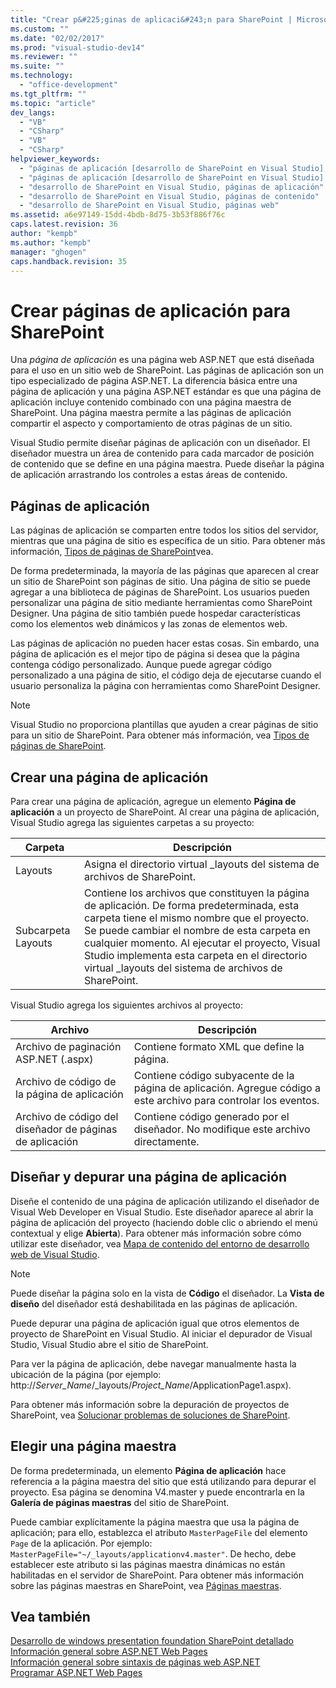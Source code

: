 ```yaml
---
title: "Crear p&#225;ginas de aplicaci&#243;n para SharePoint | Microsoft Docs"
ms.custom: ""
ms.date: "02/02/2017"
ms.prod: "visual-studio-dev14"
ms.reviewer: ""
ms.suite: ""
ms.technology: 
  - "office-development"
ms.tgt_pltfrm: ""
ms.topic: "article"
dev_langs: 
  - "VB"
  - "CSharp"
  - "VB"
  - "CSharp"
helpviewer_keywords: 
  - "páginas de aplicación [desarrollo de SharePoint en Visual Studio], crear"
  - "páginas de aplicación [desarrollo de SharePoint en Visual Studio], desarrollar"
  - "desarrollo de SharePoint en Visual Studio, páginas de aplicación"
  - "desarrollo de SharePoint en Visual Studio, páginas de contenido"
  - "desarrollo de SharePoint en Visual Studio, páginas web"
ms.assetid: a6e97149-15dd-4bdb-8d75-3b53f886f76c
caps.latest.revision: 36
author: "kempb"
ms.author: "kempb"
manager: "ghogen"
caps.handback.revision: 35
---
```

# Crear p&#225;ginas de aplicaci&#243;n para SharePoint
  Una *página de aplicación* es una página web ASP.NET que está diseñada para el uso en un sitio web de SharePoint.  Las páginas de aplicación son un tipo especializado de página ASP.NET.  La diferencia básica entre una página de aplicación y una página ASP.NET estándar es que una página de aplicación incluye contenido combinado con una página maestra de SharePoint.  Una página maestra permite a las páginas de aplicación compartir el aspecto y comportamiento de otras páginas de un sitio.  
  
 Visual Studio permite diseñar páginas de aplicación con un diseñador.  El diseñador muestra un área de contenido para cada marcador de posición de contenido que se define en una página maestra.  Puede diseñar la página de aplicación arrastrando los controles a estas áreas de contenido.  
  
## Páginas de aplicación  
 Las páginas de aplicación se comparten entre todos los sitios del servidor, mientras que una página de sitio es específica de un sitio.  Para obtener más información, [Tipos de páginas de SharePoint](http://go.microsoft.com/fwlink/?LinkID=211584)vea.  
  
 De forma predeterminada, la mayoría de las páginas que aparecen al crear un sitio de SharePoint son páginas de sitio.  Una página de sitio se puede agregar a una biblioteca de páginas de SharePoint.  Los usuarios pueden personalizar una página de sitio mediante herramientas como SharePoint Designer.  Una página de sitio también puede hospedar características como los elementos web dinámicos y las zonas de elementos web.  
  
 Las páginas de aplicación no pueden hacer estas cosas.  Sin embardo, una página de aplicación es el mejor tipo de página si desea que la página contenga código personalizado.  Aunque puede agregar código personalizado a una página de sitio, el código deja de ejecutarse cuando el usuario personaliza la página con herramientas como SharePoint Designer.  
  
> [!NOTE]  
>  Visual Studio no proporciona plantillas que ayuden a crear páginas de sitio para un sitio de SharePoint.  Para obtener más información, vea [Tipos de páginas de SharePoint](http://go.microsoft.com/fwlink/?LinkID=211584).  
  
## Crear una página de aplicación  
 Para crear una página de aplicación, agregue un elemento **Página de aplicación** a un proyecto de SharePoint.  Al crear una página de aplicación, Visual Studio agrega las siguientes carpetas a su proyecto:  
  
|Carpeta|Descripción|  
|-------------|-----------------|  
|Layouts|Asigna el directorio virtual \_layouts del sistema de archivos de SharePoint.|  
|Subcarpeta Layouts|Contiene los archivos que constituyen la página de aplicación.  De forma predeterminada, esta carpeta tiene el mismo nombre que el proyecto.  Se puede cambiar el nombre de esta carpeta en cualquier momento.  Al ejecutar el proyecto, Visual Studio implementa esta carpeta en el directorio virtual \_layouts del sistema de archivos de SharePoint.|  
  
 Visual Studio agrega los siguientes archivos al proyecto:  
  
|Archivo|Descripción|  
|-------------|-----------------|  
|Archivo de paginación ASP.NET \(.aspx\)|Contiene formato XML que define la página.|  
|Archivo de código de la página de aplicación|Contiene código subyacente de la página de aplicación.  Agregue código a este archivo para controlar los eventos.|  
|Archivo de código del diseñador de páginas de aplicación|Contiene código generado por el diseñador.  No modifique este archivo directamente.|  
  
## Diseñar y depurar una página de aplicación  
 Diseñe el contenido de una página de aplicación utilizando el diseñador de Visual Web Developer en Visual Studio.  Este diseñador aparece al abrir la página de aplicación del proyecto \(haciendo doble clic o abriendo el menú contextual y elige **Abierta**\).  Para obtener más información sobre cómo utilizar este diseñador, vea [Mapa de contenido del entorno de desarrollo web de Visual Studio](http://msdn.microsoft.com/es-es/9c31f93b-c8fb-4599-9b14-6194ec8c7539).  
  
> [!NOTE]  
>  Puede diseñar la página solo en la vista de **Código** el diseñador.  La **Vista de diseño** del diseñador está deshabilitada en las páginas de aplicación.  
  
 Puede depurar una página de aplicación igual que otros elementos de proyecto de SharePoint en Visual Studio.  Al iniciar el depurador de Visual Studio, Visual Studio abre el sitio de SharePoint.  
  
 Para ver la página de aplicación, debe navegar manualmente hasta la ubicación de la página \(por ejemplo: http:\/\/*Server\_Name*\/\_layouts\/*Project\_Name*\/ApplicationPage1.aspx\).  
  
 Para obtener más información sobre la depuración de proyectos de SharePoint, vea [Solucionar problemas de soluciones de SharePoint](../sharepoint/troubleshooting-sharepoint-solutions.md).  
  
## Elegir una página maestra  
 De forma predeterminada, un elemento **Página de aplicación** hace referencia a la página maestra del sitio que está utilizando para depurar el proyecto.  Esa página se denomina V4.master y puede encontrarla en la **Galería de páginas maestras** del sitio de SharePoint.  
  
 Puede cambiar explícitamente la página maestra que usa la página de aplicación; para ello, establezca el atributo `MasterPageFile` del elemento `Page` de la aplicación. Por ejemplo: `MasterPageFile="~/_layouts/applicationv4.master"`.  De hecho, debe establecer este atributo si las páginas maestra dinámicas no están habilitadas en el servidor de SharePoint.  Para obtener más información sobre las páginas maestras en SharePoint, vea [Páginas maestras](http://go.microsoft.com/fwlink/?LinkID=169281).  
  
## Vea también  
 [Desarrollo de windows presentation foundation SharePoint detallado](http://go.microsoft.com/fwlink/?LinkID=182103)   
 [Información general sobre ASP.NET Web Pages](http://msdn.microsoft.com/library/52fa0455-41ea-4315-8208-2861d1527da2)   
 [Información general sobre sintaxis de páginas web ASP.NET](http://msdn.microsoft.com/library/09074b20-ece9-46fa-bc8f-ab2595ed2c02)   
 [Programar ASP.NET Web Pages](http://msdn.microsoft.com/es-es/5626c661-8057-4de8-b658-c2e35ed4b4c9)  
  
  